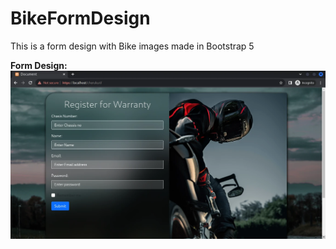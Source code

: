 # BikeFormDesign
This is a form design with Bike images made in Bootstrap 5 

**Form Design:**
![Form Image](regis.webp)
